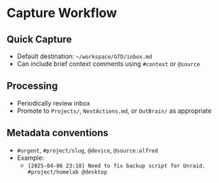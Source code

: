 # Capture Workflow

## Quick Capture
- Default destination: `~/workspace/GTD/inbox.md`
- Can include brief context comments using `#context` or `@source`

## Processing
- Periodically review inbox
- Promote to `Projects/`, `NextActions.md`, or `OutBrain/` as appropriate

## Metadata conventions
- `#urgent`, `#project/slug`, `@device`, `@source:alfred`
- Example:
  - `[2025-04-06 23:18] Need to fix backup script for Unraid. #project/homelab @desktop` 